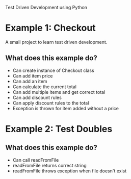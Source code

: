 Test Driven Development using Python

Example 1: Checkout
===================

A small project to learn test driven development.

What does this example do?
---------------------------
- Can create instance of Checkout class
- Can add item price
- Can add an item
- Can calculate the current total
- Can add multiple items and get correct total
- Can add discount rules
- Can apply discount rules to the total
- Exception is thrown for item added without a price

Example 2: Test Doubles
=======================

What does this example do?
-------------------------
- Can call readFromFile
- readFromFile returns correct string
- readFromFile throws exception when file doesn't exist